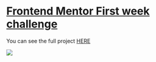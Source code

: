 # <ins>Frontend Mentor First week challenge</ins>

You can see the full project [HERE](https://www.preview-card.kevinchisholm.info)


![](./screenshot.jpg)
